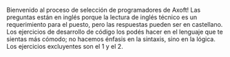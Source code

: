Bienvenido al proceso de selección de programadores de Axoft!
Las preguntas están en inglés porque la lectura de inglés técnico es un requerimiento para el
puesto, pero las respuestas pueden ser en castellano. Los ejercicios de desarrollo de código los
podés hacer en el lenguaje que te sientas más cómodo; no hacemos énfasis en la sintaxis, sino en
la lógica. Los ejercicios excluyentes son el 1 y el 2.
